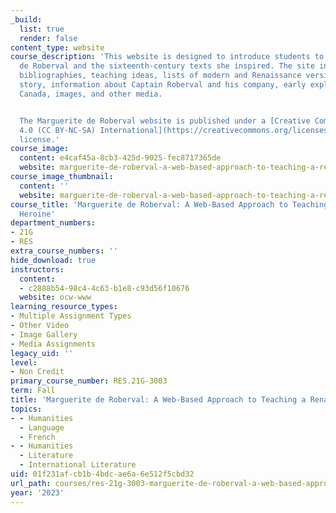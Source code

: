 ```yaml
---
_build:
  list: true
  render: false
content_type: website
course_description: 'This website is designed to introduce students to Marguerite
  de Roberval and the sixteenth-century texts she inspired. The site includes extensive
  bibliographies, teaching ideas, lists of modern and Renaissance versions of her
  story, information about Captain Roberval and his company, early exploration of
  Canada, images, and other media.


  The Marguerite de Roberval website is published under a [Creative Commons Attribution-NonCommercial-ShareAlike
  4.0 (CC BY-NC-SA) International](https://creativecommons.org/licenses/by-nc-sa/4.0/)
  license.'
course_image:
  content: e4caf45a-8cb3-425d-9025-fec8717365de
  website: marguerite-de-roberval-a-web-based-approach-to-teaching-a-renaissance-heroine
course_image_thumbnail:
  content: ''
  website: marguerite-de-roberval-a-web-based-approach-to-teaching-a-renaissance-heroine
course_title: 'Marguerite de Roberval: A Web-Based Approach to Teaching a Renaissance
  Heroine'
department_numbers:
- 21G
- RES
extra_course_numbers: ''
hide_download: true
instructors:
  content:
  - c2888b54-98c4-4c63-b1e8-c93d56f10676
  website: ocw-www
learning_resource_types:
- Multiple Assignment Types
- Other Video
- Image Gallery
- Media Assignments
legacy_uid: ''
level:
- Non Credit
primary_course_number: RES.21G-3003
term: Fall
title: 'Marguerite de Roberval: A Web-Based Approach to Teaching a Renaissance Heroine'
topics:
- - Humanities
  - Language
  - French
- - Humanities
  - Literature
  - International Literature
uid: 01f231af-cb1b-4bdc-ae6a-6e512f5cbd32
url_path: courses/res-21g-3003-marguerite-de-roberval-a-web-based-approach-to-teaching-a-renaissance-heroine-fall-2023
year: '2023'
---
```

